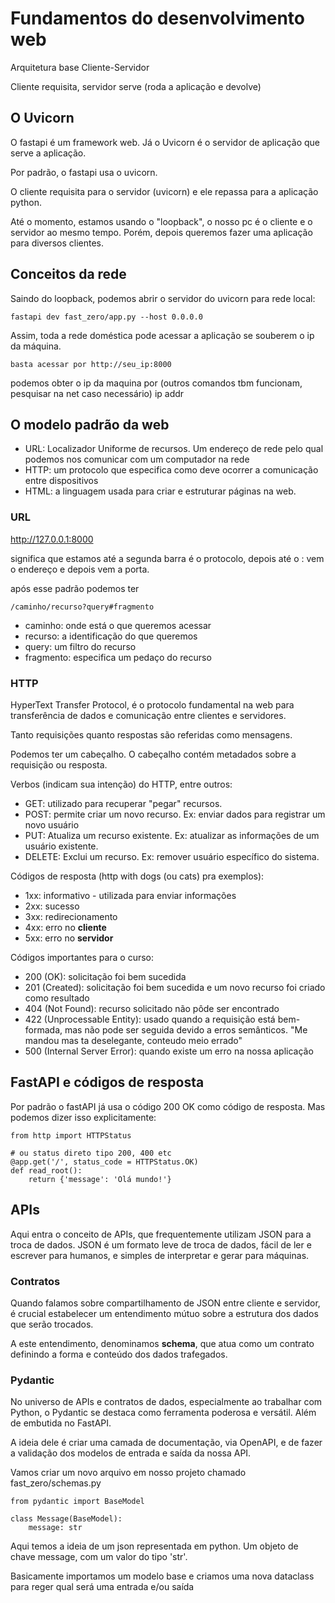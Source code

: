 # Fundamentos do desenvolvimento web

Arquitetura base Cliente-Servidor

Cliente requisita, servidor serve (roda a aplicação e devolve)

## O Uvicorn

O fastapi é um framework web. Já o Uvicorn é o servidor de aplicação que serve a aplicação.

Por padrão, o fastapi usa o uvicorn.

O cliente requisita para o servidor (uvicorn) e ele repassa para a aplicação python.

Até o momento, estamos usando o "loopback", o nosso pc é o cliente e o servidor ao mesmo tempo. Porém, depois queremos fazer uma aplicação para diversos clientes.

## Conceitos da rede

Saindo do loopback, podemos abrir o servidor do uvicorn para rede local:

    fastapi dev fast_zero/app.py --host 0.0.0.0

Assim, toda a rede doméstica pode acessar a aplicação se souberem o ip da máquina.

    basta acessar por http://seu_ip:8000

podemos obter o ip da maquina por (outros comandos
tbm funcionam, pesquisar na net caso necessário)
    ip addr

## O modelo padrão da web

- URL: Localizador Uniforme de recursos. Um endereço de rede pelo qual podemos nos comunicar com um computador na rede
- HTTP: um protocolo que especifica como deve ocorrer a comunicação entre dispositivos
- HTML: a linguagem usada para criar e estruturar páginas na web.

### URL

http://127.0.0.1:8000

significa que estamos até a segunda barra é o protocolo, depois até o : vem o endereço e depois vem a porta.

após esse padrão podemos ter

    /caminho/recurso?query#fragmento

- caminho: onde está o que queremos acessar
- recurso: a identificação do que queremos
- query: um filtro do recurso
- fragmento: especifica um pedaço do recurso

### HTTP

HyperText Transfer Protocol, é o protocolo fundamental na web para transferência de dados e comunicação entre clientes e servidores.

Tanto requisições quanto respostas são referidas como mensagens.

Podemos ter um cabeçalho. O cabeçalho contém metadados sobre a requisição ou resposta.

Verbos (indicam sua intenção) do HTTP, entre outros:

- GET: utilizado para recuperar "pegar" recursos.
- POST: permite criar um novo recurso. Ex: enviar dados para registrar um novo usuário
- PUT: Atualiza um recurso existente. Ex: atualizar as informações de um usuário existente.
- DELETE: Exclui um recurso. Ex: remover usuário específico do sistema.

Códigos de resposta (http with dogs (ou cats) pra exemplos):

- 1xx: informativo - utilizada para enviar informações
- 2xx: sucesso
- 3xx: redirecionamento
- 4xx: erro no **cliente**
- 5xx: erro no **servidor**

Códigos importantes para o curso:

- 200 (OK): solicitação foi bem sucedida
- 201 (Created): solicitação foi bem sucedida e um novo recurso foi criado como resultado
- 404 (Not Found): recurso solicitado não pôde ser encontrado
- 422 (Unprocessable Entity): usado quando a requisição está bem-formada, mas não pode ser seguida devido a erros semânticos. "Me mandou mas ta deselegante, conteudo meio errado"
- 500 (Internal Server Error): quando existe um erro na nossa aplicação

## FastAPI e códigos de resposta

Por padrão o fastAPI já usa o código 200 OK como código de resposta. Mas podemos dizer isso explicitamente:

    from http import HTTPStatus

    # ou status direto tipo 200, 400 etc    
    @app.get('/', status_code = HTTPStatus.OK) 
    def read_root():
        return {'message': 'Olá mundo!'}

## APIs

Aqui entra o conceito de APIs, que frequentemente utilizam JSON para a troca de dados. JSON é um formato leve de troca de dados, fácil de ler e escrever para humanos, e simples de interpretar e gerar para máquinas.

### Contratos

Quando falamos sobre compartilhamento de JSON entre cliente e servidor, é crucial estabelecer um entendimento mútuo sobre a estrutura dos dados que serão trocados.

A este entendimento, denominamos **schema**, que atua como um contrato definindo a forma e conteúdo dos dados trafegados.

### Pydantic

No universo de APIs e contratos de dados, especialmente ao trabalhar com Python, o Pydantic se destaca como ferramenta poderosa e versátil. Além de embutida no FastAPI.

A ideia dele é criar uma camada de documentação, via OpenAPI, e de fazer a validação dos modelos de entrada e saída da nossa API.

Vamos criar um novo arquivo em nosso projeto chamado fast_zero/schemas.py

    from pydantic import BaseModel

    class Message(BaseModel):
        message: str

Aqui temos a ideia de um json representada em python. Um objeto de chave message, com um valor do tipo 'str'.

Basicamente importamos um modelo base e criamos uma nova dataclass para reger qual será uma entrada e/ou saída


